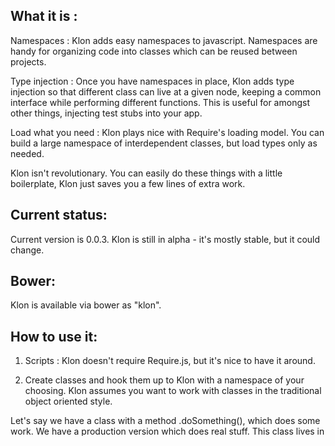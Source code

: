 What it is :
------------
Namespaces : Klon adds easy namespaces to javascript. Namespaces are handy for organizing code into classes which can be reused between projects.

Type injection : Once you have namespaces in place, Klon adds type injection so that different class can live at a given node, keeping a common interface while performing different functions. This is useful for amongst other things, injecting test stubs into your app.

Load what you need : Klon plays nice with Require's loading model. You can build a large namespace of interdependent classes, but load types only as needed.

Klon isn't revolutionary. You can easily do these things with a little boilerplate, Klon just saves you a few lines of extra work.


Current status:
---------------
Current version is 0.0.3. Klon is still in alpha - it's mostly stable, but it could change.


Bower:
------
Klon is available via bower as "klon".


How to use it:
--------------
1) Scripts : Klon doesn't require Require.js, but it's nice to have it around.

    <script type='text/javascript' src='require.js'></script>
    <script type='text/javascript' src='klon.js'></script>



2) Create classes and hook them up to Klon with a namespace of your choosing. Klon assumes you want to work with classes in the traditional object oriented style.

Let's say we have a class with a method .doSomething(), which does some work. We have a production version which does real stuff. This class lives in its own file, production.script.js.

    (function(){

        var type = function(){ };
        type.prototype.doSomething = function(){
            return 'you made production!';
        };

        klon.register("foo.bar", type, 'production');   
    }());

We went to make a test stub of our worker class, which lives in its own file test.script.js. This also has a method .doSomething(), and is registered at the same namespace.

    (function(){
        var type = function(){ };
        type.prototype.doSomething = function(){
            return 'this was just a test';
        };

        klon.register('foo.bar', type, 'test'); 
    }());



3) Hook things up at the start of your app with Require. Hook up production, or test, or both.

    // production flavor
    require.config({
        paths: {
            'klon': 'klon',
            'foobar': 'production.script',
        },
        shim : {
            'foobar' : ['klon'],
        }
    });


    // test flavor
    require.config({
        paths: {
            'klon': 'klon',
            'foobar': 'test.script',
        },
        shim : {
            'foobar' : ['klon'],
        }
    });


    // I want it all
    require.config({
        paths: {
            'klon': 'klon',
            'prod': 'production.script',
            'foobar': 'test.script',
        },
        shim : {
            'prod' : ['klon'],
            'foobar' : ['prod'],
        }
    });



4) Use your type without worrying about which class was hooked up.

    require(['foobar'], function(){
        var t = foo.bar.instance();	
        t.doSomething(); // if you set up for production, returns 'you made production!'
    });	



5) If you have multiple types bound at once, ask for one by name.

    require(['foobar'], function(){
        var t = foo.bar.instance('test');	
        t.doSomething(); // returns 'this was just a test'
    });	
